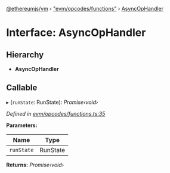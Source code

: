 [@ethereumjs/vm](../README.md) › ["evm/opcodes/functions"](../modules/_evm_opcodes_functions_.md) › [AsyncOpHandler](_evm_opcodes_functions_.asyncophandler.md)

# Interface: AsyncOpHandler

## Hierarchy

* **AsyncOpHandler**

## Callable

▸ (`runState`: RunState): *Promise‹void›*

*Defined in [evm/opcodes/functions.ts:35](https://github.com/ethereumjs/ethereumjs-vm/blob/master/packages/vm/lib/evm/opcodes/functions.ts#L35)*

**Parameters:**

Name | Type |
------ | ------ |
`runState` | RunState |

**Returns:** *Promise‹void›*
